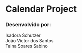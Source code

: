 # Calendar Project
### Desenvolvido por:
Isadora Schutzer </br>
João Victor dos Santos </br>
Taina Soares Sabino

